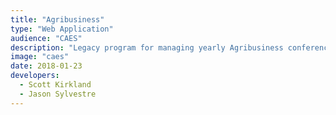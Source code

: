 ```yaml
---
title: "Agribusiness"
type: "Web Application"
audience: "CAES"
description: "Legacy program for managing yearly Agribusiness conference, including attendee tracking and materials distribution."
image: "caes"
date: 2018-01-23
developers:
  - Scott Kirkland
  - Jason Sylvestre
---
```

